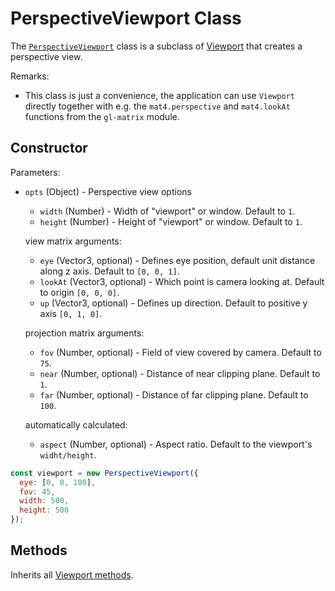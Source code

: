 
# PerspectiveViewport Class

The [`PerspectiveViewport`](https://github.com/uber/deck.gl/blob/master/src/lib/viewports/perspective-viewport.js) class is a subclass of [Viewport](/docs/api-reference/viewport.md) that creates a perspective view.

Remarks:
* This class is just a convenience, the application can use `Viewport` directly
  together with e.g. the `mat4.perspective` and `mat4.lookAt` functions from the
  `gl-matrix` module.

## Constructor

Parameters:

- `opts` (Object) - Perspective view options
  * `width` (Number) - Width of "viewport" or window. Default to `1`.
  * `height` (Number) - Height of "viewport" or window. Default to `1`.

  view matrix arguments:
  * `eye` (Vector3, optional) - Defines eye position, default unit distance along z axis.
    Default to `[0, 0, 1]`.
  * `lookAt` (Vector3, optional) - Which point is camera looking at. Default to origin `[0, 0, 0]`.
  * `up` (Vector3, optional) - Defines up direction. Default to positive y axis `[0, 1, 0]`.

  projection matrix arguments:
  * `fov` (Number, optional) - Field of view covered by camera. Default to `75`.
  * `near` (Number, optional) - Distance of near clipping plane. Default to `1`.
  * `far` (Number, optional) - Distance of far clipping plane. Default to `100`.

  automatically calculated:
  * `aspect` (Number, optional) - Aspect ratio. Default to the viewport's `widht/height`.

```js
const viewport = new PerspectiveViewport({
  eye: [0, 0, 100],
  fov: 45,
  width: 500,
  height: 500
});
```

## Methods

Inherits all [Viewport methods](/docs/api-reference/viewport.md#methods).
